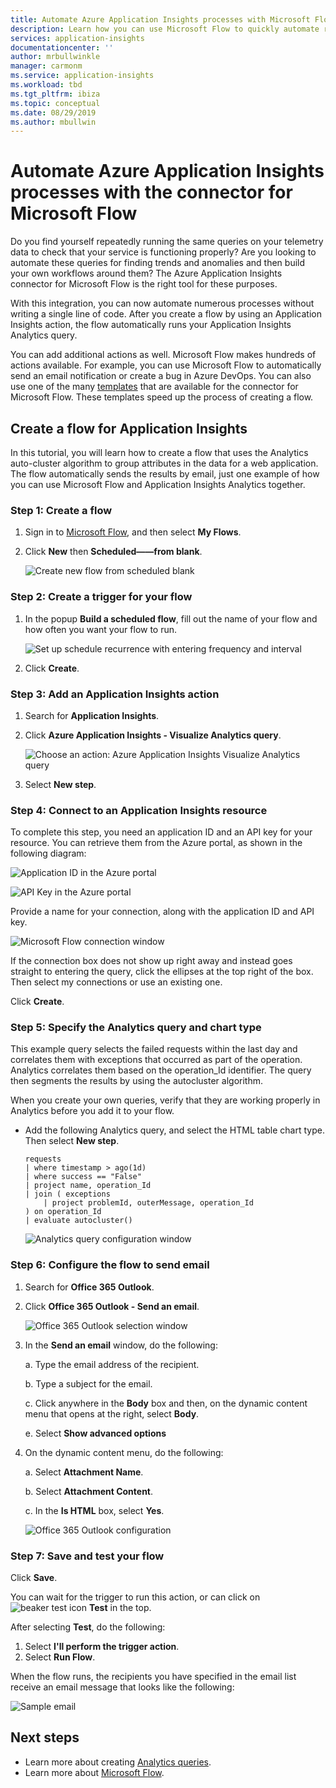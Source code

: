```yaml
---
title: Automate Azure Application Insights processes with Microsoft Flow
description: Learn how you can use Microsoft Flow to quickly automate repeatable processes by using the Application Insights connector.
services: application-insights
documentationcenter: ''
author: mrbullwinkle
manager: carmonm
ms.service: application-insights
ms.workload: tbd
ms.tgt_pltfrm: ibiza
ms.topic: conceptual
ms.date: 08/29/2019
ms.author: mbullwin
---
```


# Automate Azure Application Insights processes with the connector for Microsoft Flow

Do you find yourself repeatedly running the same queries on your telemetry data to check that your service is functioning properly? Are you looking to automate these queries for finding trends and anomalies and then build your own workflows around them? The Azure Application Insights connector for Microsoft Flow is the right tool for these purposes.

With this integration, you can now automate numerous processes without writing a single line of code. After you create a flow by using an Application Insights action, the flow automatically runs your Application Insights Analytics query. 

You can add additional actions as well. Microsoft Flow makes hundreds of actions available. For example, you can use Microsoft Flow to automatically send an email notification or create a bug in Azure DevOps. You can also use one of the many [templates](https://ms.flow.microsoft.com/en-us/connectors/shared_applicationinsights/?slug=azure-application-insights) that are available for the connector for Microsoft Flow. These templates speed up the process of creating a flow.

<!--The Application Insights connector also works with [Azure Power Apps](https://powerapps.microsoft.com/en-us/) and [Azure Logic Apps](https://azure.microsoft.com/services/logic-apps/?v=17.23h). -->

## Create a flow for Application Insights

In this tutorial, you will learn how to create a flow that uses the Analytics auto-cluster algorithm to group attributes in the data for a web application. The flow automatically sends the results by email, just one example of how you can use Microsoft Flow and Application Insights Analytics together.

### Step 1: Create a flow

1. Sign in to [Microsoft Flow](https://flow.microsoft.com), and then select **My Flows**.
2. Click **New** then **Scheduled——from blank**.

    ![Create new flow from scheduled blank](./media/automate-with-flow/1-create.png)

### Step 2: Create a trigger for your flow

1. In the popup **Build a scheduled flow**, fill out the name of your flow and how often you want your flow to run.

    ![Set up schedule recurrence with entering frequency and interval](./media/automate-with-flow/2-schedule.png)

1. Click **Create**.

### Step 3: Add an Application Insights action

1. Search for **Application Insights**.
2. Click **Azure Application Insights - Visualize Analytics query**.

    ![Choose an action: Azure Application Insights Visualize Analytics query](./media/automate-with-flow/3-visualize.png)

3. Select **New step**.

### Step 4: Connect to an Application Insights resource

To complete this step, you need an application ID and an API key for your resource. You can retrieve them from the Azure portal, as shown in the following diagram:

![Application ID in the Azure portal](./media/automate-with-flow/5apiaccess.png)

![API Key in the Azure portal](./media/automate-with-flow/6apikey.png)

Provide a name for your connection, along with the application ID and API key.

   ![Microsoft Flow connection window](./media/automate-with-flow/4-connection.png)

If the connection box does not show up right away and instead goes straight to entering the query, click the ellipses at the top right of the box. Then select my connections or use an existing one.

Click **Create**.

### Step 5: Specify the Analytics query and chart type
This example query selects the failed requests within the last day and correlates them with exceptions that occurred as part of the operation. Analytics correlates them based on the operation_Id identifier. The query then segments the results by using the autocluster algorithm.

When you create your own queries, verify that they are working properly in Analytics before you add it to your flow.

- Add the following Analytics query, and select the HTML table chart type. Then select **New step**.

    ```
    requests
    | where timestamp > ago(1d)
    | where success == "False"
    | project name, operation_Id
    | join ( exceptions
        | project problemId, outerMessage, operation_Id
    ) on operation_Id
    | evaluate autocluster()
    ```
    
    ![Analytics query configuration window](./media/automate-with-flow/5-query.png)

### Step 6: Configure the flow to send email

1. Search for **Office 365 Outlook**.
2. Click **Office 365 Outlook - Send an email**.

    ![Office 365 Outlook selection window](./media/automate-with-flow/6-outlook.png)

1. In the **Send an email** window, do the following:

   a. Type the email address of the recipient.

   b. Type a subject for the email.

   c. Click anywhere in the **Body** box and then, on the dynamic content menu that opens at the right, select **Body**.

   e. Select **Show advanced options**

1. On the dynamic content menu, do the following:

    a. Select **Attachment Name**.

    b. Select **Attachment Content**.
    
    c. In the **Is HTML** box, select **Yes**.

    ![Office 365 Outlook configuration](./media/automate-with-flow/7-email.png)


### Step 7: Save and test your flow

Click **Save**.

You can wait for the trigger to run this action, or can click on ![beaker test icon](./media/automate-with-flow/testicon.png) **Test** in the top.

After selecting **Test**, do the following:

1. Select **I'll perform the trigger action**.
2. Select **Run Flow**.

When the flow runs, the recipients you have specified in the email list receive an email message that looks like the following:

![Sample email](./media/automate-with-flow/flow9.png)

## Next steps

- Learn more about creating [Analytics queries](../../azure-monitor/log-query/get-started-queries.md).
- Learn more about [Microsoft Flow](https://ms.flow.microsoft.com).

<!--Link references-->